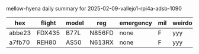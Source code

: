 mellow-hyena daily summary for 2025-02-09-vallejo1-rpi4a-adsb-1090

|hex|flight|model|reg|emergency|mil|weirdo|
|--|--|--|--|--|--|--|
|abbe23|FDX435|B77L|N856FD|none|F|yyy|
|a7fb70|REH80|AS50|N613RX|none|F|yyy|
